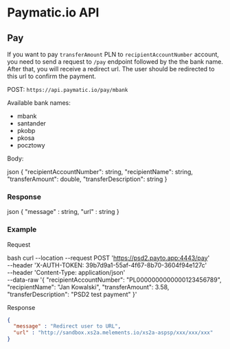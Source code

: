 # Paymatic.io API

## Pay

If you want to pay `transferAmount` PLN to `recipientAccountNumber` account, you need to send a request to `/pay` endpoint followed by the the bank name. After that, you will receive a redirect url. The user should be redirected to this url to confirm the payment.

POST: `https://api.paymatic.io/pay/mbank`

Available bank names:

- mbank
- santander
- pkobp
- pkosa
- pocztowy

Body:

json
{
    "recipientAccountNumber": string,
    "recipientName": string,
    "transferAmount": double,
    "transferDescription": string
}


### Response

json
{
  "message" : string,
  "url" : string
}


### Example

Request

bash
curl --location --request POST 'https://psd2.payto.app:4443/pay' \
--header 'X-AUTH-TOKEN: 39b7d9a1-55af-4f67-8b70-3604f94e127c' \
--header 'Content-Type: application/json' \
--data-raw '{
    "recipientAccountNumber": "PL0000000000000123456789",
    "recipientName": "Jan Kowalski",
    "transferAmount": 3.58,
    "transferDescription": "PSD2 test payment"
}'


Response

```json
{
  "message" : "Redirect user to URL",
  "url" : "http://sandbox.xs2a.melements.io/xs2a-aspsp/xxx/xxx/xxx"
}
